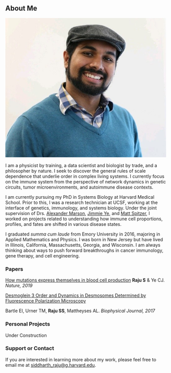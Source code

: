 ## About Me
![profile_pic2019](https://github.com/sraju1/sraju1.github.io/blob/master/Images/profilephoto2019.png)

I am a physicist by training, a data scientist and biologist by trade, and a philosopher by nature. I seek to discover the general rules of scale dependence that underlie order in complex living systems. I currently focus on the immune system from the perspective of network dynamics in genetic circuits, tumor microenvironments, and autoimmune disease contexts.

I am currently pursuing my PhD in Systems Biology at Harvard Medical School. Prior to this, I was a research technician at UCSF, working at the interface of genetics, immunology, and systems biology. Under the joint supervision of Drs. [Alexander Marson](https://marsonlab.ucsf.edu/), [Jimmie Ye](https://bms.ucsf.edu/people/jimmie-ye-phd), and [Matt Spitzer](https://spitzerlab.ucsf.edu/home), I worked on projects related to understanding how immune cell proportions, profiles, and fates are shifted in various disease states. 

I graduated *summa cum laude* from Emory University in 2016, majoring in Applied Mathematics and Physics. I was born in New Jersey but have lived in Illinois, California, Massachusetts, Georgia, and Wisconsin. I am always thinking about ways to push forward breakthroughs in cancer immunology, gene therapy, and cell engineering.

### Papers
[How mutations express themselves in blood cell production](https://www.nature.com/articles/d41586-019-02028-2)
**Raju S** & Ye CJ. *Nature, 2019*

[Desmoglein 3 Order and Dynamics in Desmosomes Determined by Fluorescence Polarization Microscopy](https://www.ncbi.nlm.nih.gov/pubmed/29212005)

Bartle EI, Urner TM, **Raju SS**, Mattheyses AL. *Biophysical Journal, 2017*

### Personal Projects
Under Construction

### Support or Contact

If you are interested in learning more about my work, please feel free to email me at siddharth_raju@g.harvard.edu. 
